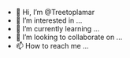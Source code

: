 - 👋 Hi, I’m @Treetoplamar
- 👀 I’m interested in ...
- 🌱 I’m currently learning ...
- 💞️ I’m looking to collaborate on ...
- 📫 How to reach me ...

<!---
Treetoplamar/Treetoplamar is a ✨ special ✨ repository because its `README.md` (this file) appears on your GitHub profile.
You can click the Preview link to take a look at your changes.
--->
